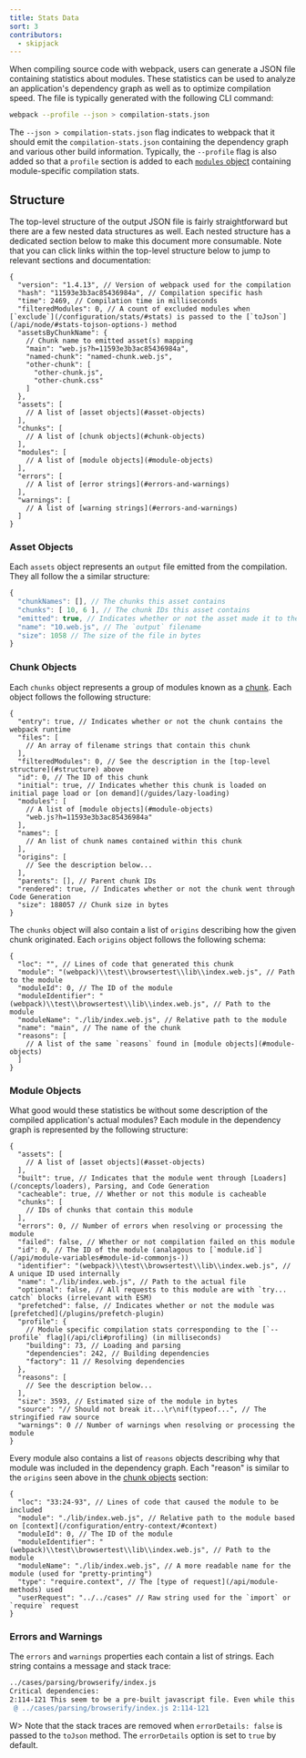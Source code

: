 ```yaml
---
title: Stats Data
sort: 3
contributors:
  - skipjack
---
```


When compiling source code with webpack, users can generate a JSON file containing statistics about modules. These statistics can be used to analyze an application's dependency graph as well as to optimize compilation speed. The file is typically generated with the following CLI command:

``` bash
webpack --profile --json > compilation-stats.json
```

The `--json > compilation-stats.json` flag indicates to webpack that it should emit the `compilation-stats.json` containing the dependency graph and various other build information. Typically, the `--profile` flag is also added so that a `profile` section is added to each [`modules` object](#module-objects) containing module-specific compilation stats.


## Structure

The top-level structure of the output JSON file is fairly straightforward but there are a few nested data structures as well. Each nested structure has a dedicated section below to make this document more consumable. Note that you can click links within the top-level structure below to jump to relevant sections and documentation:

``` js-with-links
{
  "version": "1.4.13", // Version of webpack used for the compilation
  "hash": "11593e3b3ac85436984a", // Compilation specific hash
  "time": 2469, // Compilation time in milliseconds
  "filteredModules": 0, // A count of excluded modules when [`exclude`](/configuration/stats/#stats) is passed to the [`toJson`](/api/node/#stats-tojson-options-) method
  "assetsByChunkName": {
    // Chunk name to emitted asset(s) mapping
    "main": "web.js?h=11593e3b3ac85436984a",
    "named-chunk": "named-chunk.web.js",
    "other-chunk": [
      "other-chunk.js",
      "other-chunk.css"
    ]
  },
  "assets": [
    // A list of [asset objects](#asset-objects)
  ],
  "chunks": [
    // A list of [chunk objects](#chunk-objects)
  ],
  "modules": [
    // A list of [module objects](#module-objects)
  ],
  "errors": [
    // A list of [error strings](#errors-and-warnings)
  ],
  "warnings": [
    // A list of [warning strings](#errors-and-warnings)
  ]
}
```


### Asset Objects

Each `assets` object represents an `output` file emitted from the compilation. They all follow the a similar structure:

``` js
{
  "chunkNames": [], // The chunks this asset contains
  "chunks": [ 10, 6 ], // The chunk IDs this asset contains
  "emitted": true, // Indicates whether or not the asset made it to the `output` directory
  "name": "10.web.js", // The `output` filename
  "size": 1058 // The size of the file in bytes
}
```


### Chunk Objects

Each `chunks` object represents a group of modules known as a [chunk](/glossary#c). Each object follows the following structure:

``` js-with-links
{
  "entry": true, // Indicates whether or not the chunk contains the webpack runtime
  "files": [
    // An array of filename strings that contain this chunk
  ],
  "filteredModules": 0, // See the description in the [top-level structure](#structure) above
  "id": 0, // The ID of this chunk
  "initial": true, // Indicates whether this chunk is loaded on initial page load or [on demand](/guides/lazy-loading)
  "modules": [
    // A list of [module objects](#module-objects)
    "web.js?h=11593e3b3ac85436984a"
  ],
  "names": [
    // An list of chunk names contained within this chunk
  ],
  "origins": [
    // See the description below...
  ],
  "parents": [], // Parent chunk IDs
  "rendered": true, // Indicates whether or not the chunk went through Code Generation
  "size": 188057 // Chunk size in bytes
}
```

The `chunks` object will also contain a list of `origins` describing how the given chunk originated. Each `origins` object follows the following schema:

``` js-with-links
{
  "loc": "", // Lines of code that generated this chunk
  "module": "(webpack)\\test\\browsertest\\lib\\index.web.js", // Path to the module
  "moduleId": 0, // The ID of the module
  "moduleIdentifier": "(webpack)\\test\\browsertest\\lib\\index.web.js", // Path to the module
  "moduleName": "./lib/index.web.js", // Relative path to the module
  "name": "main", // The name of the chunk
  "reasons": [
    // A list of the same `reasons` found in [module objects](#module-objects)
  ]
}
```


### Module Objects

What good would these statistics be without some description of the compiled application's actual modules? Each module in the dependency graph is represented by the following structure:

``` js-with-links
{
  "assets": [
    // A list of [asset objects](#asset-objects)
  ],
  "built": true, // Indicates that the module went through [Loaders](/concepts/loaders), Parsing, and Code Generation
  "cacheable": true, // Whether or not this module is cacheable
  "chunks": [
    // IDs of chunks that contain this module
  ],
  "errors": 0, // Number of errors when resolving or processing the module
  "failed": false, // Whether or not compilation failed on this module
  "id": 0, // The ID of the module (analagous to [`module.id`](/api/module-variables#module-id-commonjs-))
  "identifier": "(webpack)\\test\\browsertest\\lib\\index.web.js", // A unique ID used internally
  "name": "./lib/index.web.js", // Path to the actual file
  "optional": false, // All requests to this module are with `try... catch` blocks (irrelevant with ESM)
  "prefetched": false, // Indicates whether or not the module was [prefetched](/plugins/prefetch-plugin)
  "profile": {
    // Module specific compilation stats corresponding to the [`--profile` flag](/api/cli#profiling) (in milliseconds)
    "building": 73, // Loading and parsing
    "dependencies": 242, // Building dependencies
    "factory": 11 // Resolving dependencies
  },
  "reasons": [
    // See the description below...
  ],
  "size": 3593, // Estimated size of the module in bytes
  "source": "// Should not break it...\r\nif(typeof...", // The stringified raw source
  "warnings": 0 // Number of warnings when resolving or processing the module
}
```

Every module also contains a list of `reasons` objects describing why that module was included in the dependency graph. Each "reason" is similar to the `origins` seen above in the [chunk objects](#chunk-objects) section:

``` js-with-links
{
  "loc": "33:24-93", // Lines of code that caused the module to be included
  "module": "./lib/index.web.js", // Relative path to the module based on [context](/configuration/entry-context/#context)
  "moduleId": 0, // The ID of the module
  "moduleIdentifier": "(webpack)\\test\\browsertest\\lib\\index.web.js", // Path to the module
  "moduleName": "./lib/index.web.js", // A more readable name for the module (used for "pretty-printing")
  "type": "require.context", // The [type of request](/api/module-methods) used
  "userRequest": "../../cases" // Raw string used for the `import` or `require` request
}
```


### Errors and Warnings

The `errors` and `warnings` properties each contain a list of strings. Each string contains a message and stack trace:

``` bash
../cases/parsing/browserify/index.js
Critical dependencies:
2:114-121 This seem to be a pre-built javascript file. Even while this is possible, it's not recommended. Try to require to orginal source to get better results.
 @ ../cases/parsing/browserify/index.js 2:114-121
```

W> Note that the stack traces are removed when `errorDetails: false` is passed to the `toJson` method. The `errorDetails` option is set to `true` by default.
